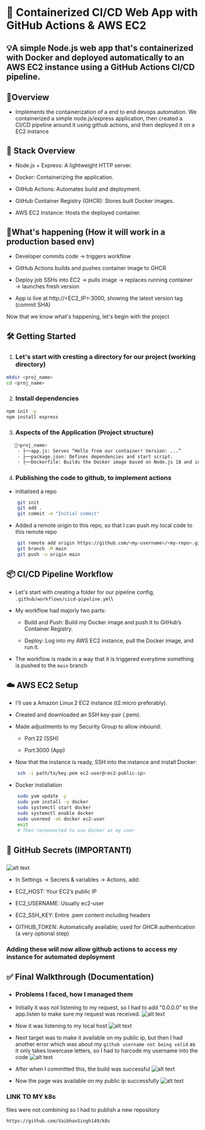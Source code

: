 # 🚀 Containerized CI/CD Web App with GitHub Actions & AWS EC2

## 💡A simple Node.js web app that's containerized with Docker and deployed automatically to an AWS EC2 instance using a GitHub Actions CI/CD pipeline.

## 📑Overview
- Implements the containerization of a end to end devops automation. We containerized a simple node.js/express application, then created a CI/CD pipeline around it using github actions, and then deployed it on a EC2 instance

## 🧱 Stack Overview
- Node.js + Express: A lightweight HTTP server.

- Docker: Containerizing the application.

- GitHub Actions: Automates build and deployment.

- GitHub Container Registry (GHCR): Stores built Docker images.

- AWS EC2 Instance: Hosts the deployed container.

## 🚀What's happening (How it will work in a production based env)
- Developer commits code → triggers workflow

- GitHub Actions builds and pushes container image to GHCR

- Deploy job SSHs into EC2 → pulls image → replaces running container → launches fresh version

- App is live at http://<EC2_IP>:3000, showing the latest version tag (commit SHA)

Now that we know what's happening, let's begin with the project


## 🛠️ Getting Started
1. ### Let's start with cresting a directory for our project (working directory)
```bash
mkdir <proj_name>
cd <proj_name>
```
2. ### Install dependencies
```bash
npm init -y
npm install express
```
3. ### Aspects of the Application (Project structure)
```bash 
   📁<proj_name>
    - ├──app.js: Serves “Hello from our container! Version: ...”
    - ├──package.json: Defines dependencies and start script.
    - ├──Dockerfile: Builds the Docker image based on Node.js 18 and installs dependencies.
```

4. ### Publishing the code to github, to implement actions
- initialised a repo
```bash
    git init
    git add .
    git commit -m "Initial commit"
```
- Added a remote origin to this repo, so that I can push my local code to this remote repo
```bash
    git remote add origin https://github.com/<my-username>/<my-repo>.git
    git branch -M main
    git push -u origin main
```

## 📦 CI/CD Pipeline Workflow
- Let's start with creating a folder for our pipeline config, `.github/workflows/cicd-pipeline.yml`\

- My workflow had majorly two parts:

    - Build and Push: Build my Docker image and push it to GitHub’s Container Registry.

    - Deploy: Log into my AWS EC2 instance, pull the Docker image, and run it.

- The workflow is made in a way that it is triggered everytime something is pushed to the `main` branch



## ☁️ AWS EC2 Setup
- I'll use a Amazon Linux 2 EC2 instance (t2.micro preferably).

- Created and downloaded an SSH key-pair (.pem).

- Made adjustments to my Security Group to allow inbound:

    - Port 22 (SSH)

    - Port 3000 (App)

- Now that the instance is ready, SSH into the instance and install Docker:
```bash
    ssh -i path/to/key.pem ec2-user@<ec2-public-ip>
```



- Docker installation

```bash
    sudo yum update -y
    sudo yum install -y docker
    sudo systemctl start docker
    sudo systemctl enable docker
    sudo usermod -aG docker ec2-user
    exit
    # Then reconnected to use Docker as my user

```

## 🔐 GitHub Secrets (IMPORTANT❗)


![alt text](image-1.png)
- In Settings → Secrets & variables → Actions, add:

- EC2_HOST: Your EC2’s public IP

- EC2_USERNAME: Usually ec2-user

- EC2_SSH_KEY: Entire .pem content including headers

- GITHUB_TOKEN: Automatically available; used for GHCR authentication (a very optional step)

### Adding these will now allow github actions to access my instance for automated deployment



## ✅ Final Walkthrough (Documentation)
- ### Problems I faced, how I managed them

- Initially it was not listening to my request, so I had to add "0.0.0.0" to the app.listen to make sure my request was received.
![alt text](image-2.png)

- Now it was listening to my local host
![alt text](image-3.png)



- Next target was to make it available on my public ip, but then I had another error which was about my `github username not being valid` as it only takes lowercase letters, so I had to harcode my username into the code
![alt text](image-4.png)

- After when I committed this, the build was successful 
![alt text](image-6.png)

- Now the page was available on my public ip successfully
![alt text](image-5.png)



### LINK TO MY k8s
files were not combining so I had to publish a new repository
```bash
https://github.com/VaibhavSingh149/k8s
```
